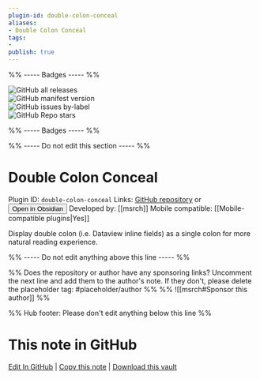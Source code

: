 ```yaml
---
plugin-id: double-colon-conceal
aliases:
- Double Colon Conceal
tags: 
- 
publish: true
---
```


%% ----- Badges ----- %%

![GitHub all releases](https://img.shields.io/github/downloads/msrch/obsidian-double-colon-conceal/total?color=573E7A&logo=github&style=for-the-badge)   
![GitHub manifest version](https://img.shields.io/github/manifest-json/v/msrch/obsidian-double-colon-conceal?color=573E7A&logo=github&style=for-the-badge)   
![GitHub issues by-label](https://img.shields.io/github/issues/msrch/obsidian-double-colon-conceal/help%20wanted?color=573E7A&logo=github&style=for-the-badge)   
![GitHub Repo stars](https://img.shields.io/github/stars/msrch/obsidian-double-colon-conceal?color=573E7A&logo=github&style=for-the-badge)

%% ----- Badges ----- %%

%% ----- Do not edit this section ----- %%

# Double Colon Conceal

Plugin ID: `double-colon-conceal`
Links: [GitHub repository](https://github.com/msrch/obsidian-double-colon-conceal) or [<button id=HH>Open in Obsidian</button>](obsidian://show-plugin?id=double-colon-conceal)
Developed by: [[msrch]]
Mobile compatible: [[Mobile-compatible plugins|Yes]]

Display double colon (i.e. Dataview inline fields) as a single colon for more natural reading experience.

%% ----- Do not edit anything above this line ----- %% 

%% Does the repository or author have any sponsoring links? Uncomment the next line and add them to the author's note. If they don't, please delete the placeholder tag: #placeholder/author %%
%% ![[msrch#Sponsor this author]] %%

%% Hub footer: Please don't edit anything below this line %%

# This note in GitHub

<span class="git-footer">[Edit In GitHub](https://github.dev/obsidian-community/obsidian-hub/blob/main/02%20-%20Community%20Expansions/02.05%20All%20Community%20Expansions/Plugins/double-colon-conceal.md "git-hub-edit-note") | [Copy this note](https://raw.githubusercontent.com/obsidian-community/obsidian-hub/main/02%20-%20Community%20Expansions/02.05%20All%20Community%20Expansions/Plugins/double-colon-conceal.md "git-hub-copy-note") | [Download this vault](https://github.com/obsidian-community/obsidian-hub/archive/refs/heads/main.zip "git-hub-download-vault") </span>
